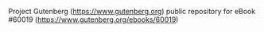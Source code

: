 Project Gutenberg (https://www.gutenberg.org) public repository for eBook #60019 (https://www.gutenberg.org/ebooks/60019)
